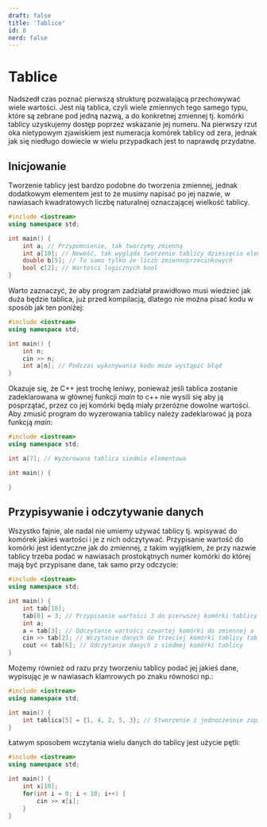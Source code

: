 ```yaml
---
draft: false
title: 'Tablice'
id: 8
nerd: false
---
```

# Tablice
Nadszedł czas poznać pierwszą strukturę pozwalającą przechowywać wiele wartości. Jest nią tablica, czyli wiele zmiennych tego samego typu, które są zebrane pod jedną nazwą, a do konkretnej zmiennej tj. komórki tablicy uzyskujemy dostęp poprzez wskazanie jej numeru. Na pierwszy rzut oka nietypowym zjawiskiem jest numeracja komórek tablicy od zera, jednak jak się niedługo dowiecie w wielu przypadkach jest to naprawdę przydatne.

## Inicjowanie
Tworzenie tablicy jest bardzo podobne do tworzenia zmiennej, jednak dodatkowym elementem jest to że musimy napisać po jej nazwie, w nawiasach kwadratowych liczbę naturalnej oznaczającej wielkość tablicy.

```cpp
#include <iostream>
using namespace std;

int main() {
    int a; // Przypomnienie, tak tworzymy zmienną
    int a[10]; // Nowość, tak wygląda tworzenie tablicy dziesięcio elementowej, liczb całkowitych
    double b[5]; // To samo tylko że liczb zmiennoprzecinkowych
    bool c[2]; // Wartości logicznych bool
}
```

Warto zaznaczyć, że aby program zadziałał prawidłowo musi wiedzieć jak duża będzie tablica, już przed kompilacją, dlatego nie można pisać kodu w sposób jak ten poniżej:
```cpp
#include <iostream>
using namespace std;

int main() {
    int n;
    cin >> n;
    int a[n]; // Podczas wykonywania kodu może wystąpić błąd
}
```

Okazuje się, że C++ jest trochę leniwy, ponieważ jeśli tablica zostanie zadeklarowana w głównej funkcji $main$ to c++ nie wysili się aby ją posprzątać, przez co jej komórki będą miały przeróżne dowolne wartości. Aby zmusić program do wyzerowania tablicy należy zadeklarować ją poza funkcją $main$:
```cpp
#include <iostream>
using namespace std;

int a[7]; // Wyzerowana tablica siedmio elementowa

int main() {

}
```

## Przypisywanie i odczytywanie danych
Wszystko fajnie, ale nadal nie umiemy używać tablicy tj. wpisywać do komórek jakieś wartości i je z nich odczytywać. Przypisanie wartość do komórki jest identyczne jak do zmiennej, z takim wyjątkiem, że przy nazwie tablicy trzeba podać w nawiasach prostokątnych numer komórki do której mają być przypisane dane, tak samo przy odczycie:

```cpp
#include <iostream>
using namespace std;

int main() {
    int tab[10];
    tab[0] = 3; // Przypisanie wartości 3 do pierwszej komórki tablicy tab
    int a;
    a = tab[3]; // Odczytanie wartości czwartej komórki do zmiennej a 
    cin >> tab[2]; // Wczytanie danych do trzeciej komórki tablicy tab
    cout << tab[6]; // Odczytanie danych z siódmej komórki tablicy
}
```

Możemy również od razu przy tworzeniu tablicy podać jej jakieś dane, wypisując je w nawiasach klamrowych po znaku równości np.:
```cpp
#include <iostream>
using namespace std;

int main() {
    int tablica[5] = {1, 4, 2, 5, 3}; // Stworzenie i jednocześnie zapisanie do tablicy pięciu elementów
}
```

Łatwym sposobem wczytania wielu danych do tablicy jest użycie pętli:
```cpp
#include <iostream>
using namespace std;

int main() {
    int x[10];
    for(int i = 0; i < 10; i++) {
        cin >> x[i];
    }
}
```

